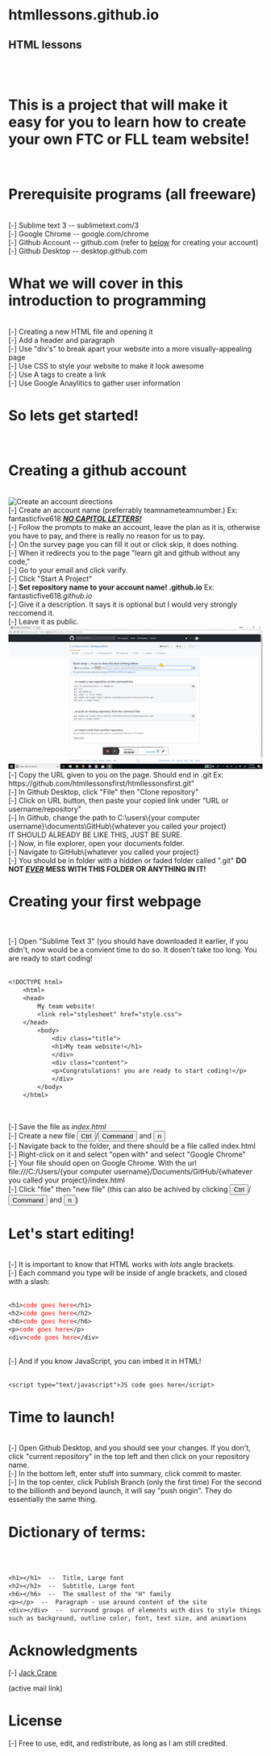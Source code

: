# htmllessons.github.io
## HTML lessons


<br>
<br>
<h1>This is a project that will make it easy for you to learn how to create your own FTC or FLL team website!</h1>
<br>
<h1>Prerequisite programs (all freeware)</h1>
<br>[-] Sublime text 3  --  sublimetext.com/3
<br>[-] Google Chrome  --  google.com/chrome
<br>[-] Github Account  --  github.com (refer to <a href="https://github.com/htmllessons/htmllessons.github.io#creating-a-github-account">below</a> for creating your account)
<br>[-] Github Desktop  --  desktop.github.com
<br>
<h1>What we will cover in this introduction to programming</h1>
<br>[-] Creating a new HTML file and opening it
<br>[-] Add a header and paragraph
<br>[-] Use "div's" to break apart your website into a more visually-appealing page
<br>[-] Use CSS to style your website to make it look awesome
<br>[-] Use A tags to create a link
<br>[-] Use Google Anaylitics to gather user information
<br>
<h1>So lets get started!</h1>
<br>
<h1>Creating a github account</h1>
<br><img src="https://lh3.googleusercontent.com/I5QmIEx76lSpyHNwMNJeG3AlUV8Ek7-A6DEEMWl96vkJEPYmQ9MiRjthcN0UKo4BaGj0XLWwq7SpKdR1HBFxVJPNj5n9z9ZAqfJaex4wqatoMTWvTE6owfQIVukbrCuR62FvLOLKR55V285ptQKOXqSA3Tq8QNxAT2YokenhjrsVQWthEpFCa9wz4sc-8QIYDujWXv2D8ZjgO_hguq5nNW6xzAGbkBWUr561B1sWzUVXMcw1Rv6E2BPvRL-ZlQrAX1E8WFv8HoY5j8W24wnJSpCzRhDmoDH6I0vSAJtJKVdC4N_lE4DWOpaeq4Vi1N-sCZvKryToFAkmzngX8NfCS8ZDtXyctOq2gketp-RnPywQBO3uoNaG90c2_2tI3VifvrQiz62i74LiBMO5ET8gosIOuNSeyLwA8QQkIREji408iG2DA09pBMK9JdjIKhg8NxTevC31jV4pNgf0-YPdvT9RgPe-3x_JAdFzRbnBXAhA7IpzvMAU49tB8qpxvJvBJyIFQReGFNioac-xSXTvRkJi97HJnKvHz4NkOz5rjEby3fw22NRi-apG5BdyXHq2=w1920-h925" alt="Create an account directions">
<br>[-] Create an account name (preferrably teamnameteamnumber.) Ex: fantasticfive618 <b><u><i>NO CAPITOL LETTERS!</i></u></b>
<br>[-] Follow the prompts to make an account, leave the plan as it is, otherwise you have to pay, and there is really no reason for us to pay.
<br>[-] On the survey page you can fill it out or click skip, it does nothing.
<br>[-] When it redirects you to the page "learn git and github without any code,"
<br>[-] Go to your email and click varify.
<br>[-] Click "Start A Project"
<br>[-] <b>Set repository name to your account name! .github.io</b> Ex: fantasticfive618<i>.github.io</i>
<br>[-] Give it a description. It says it is optional but I would very strongly reccomend it.
<br>[-] Leave it as public.
<br><img src="clone.gif" alt="Open a repo directions">
<br>[-] Copy the URL given to you on the page. Should end in .git Ex: https:<i>/</i>/github.com/htmllessonsfirst/htmllessonsfirst.git"
<br>[-] In Github Desktop, click "File" then "Clone repository"
<br>[-] Click on URL button, then paste your copied link under "URL or username/repository"
<br>[-] In Github, change the path to C:\users\{your computer username}\documents\GitHub\{whatever you called your project} <br>IT SHOULD ALREADY BE LIKE THIS, JUST BE SURE.
<br>[-] Now, in file explorer, open your documents folder.
<br>[-] Navigate to GitHub\{whatever you called your project}
<br>[-] You should be in folder with a hidden or faded folder called ".git" <b>DO NOT <i><u>EVER</u></i> MESS WITH THIS FOLDER OR ANYTHING IN IT!</b>
<br>
<h1>Creating your first webpage</h1>
<br>
<br>[-] Open "Sublime Text 3" (you should have downloaded it earlier, if you didn't, now would be a convient time to do so. It dosen't take too long. You are ready to start coding!<br>
<pre>
	<code>
&lt;!DOCTYPE html&gt;
	&lt;html&gt;
	&lt;head&gt;
		My team website!
		&lt;link rel="stylesheet" href="style.css"&gt;
	&lt;/head&gt;
		&lt;body&gt;
			&lt;div class="title"&gt;
			&lt;h1&gt;My team website!&lt;/h1&gt;
			&lt;/div&gt;
			&lt;div class="content"&gt;
			&lt;p&gt;Congratulations! you are ready to start coding!&lt;/p&gt;
			&lt;/div&gt;
		&lt;/body&gt;
	&lt;/html&gt;
	</code>
</pre>
<br>[-] Save the file as <i>index.html</i>
<br>[-] Create a new file <button>Ctrl</button>/<button>Command</button> and <button>n</button>
<br>[-] Navigate back to the folder, and there should be a file called index.html
<br>[-] Right-click on it and select "open with" and select "Google Chrome"
<br>[-] Your file should open on Google Chrome. With the url file:///C:/Users/{your computer username}/Documents/GitHub/{whatever you called your project}/index.html
<br>[-] Click "file" then "new file" (this can also be achived by clicking <button>Ctrl</button>/<button>Command</button> and <button>n</button>)
<h1>Let's start editing!</h1>
<br>[-] It is important to know that HTML works with <i>lots</i> angle brackets.
<br>[-] Each command you type will be inside of angle brackets, and closed with a slash:
<pre><code>
&lt;h1&gt;<span style="color:red">code goes here</span>&lt;/h1&gt;
&lt;h2&gt;<span style="color:red">code goes here</span>&lt;/h2&gt;
&lt;h6&gt;<span style="color:red">code goes here</span>&lt;/h6&gt;
&lt;p&gt;<span style="color:red">code goes here</span>&lt;/p&gt;
&lt;div&gt;<span style="color:red">code goes here</span>&lt;/div&gt;
</code></pre>
<br>[-] And if you know JavaScript, you can imbed it in HTML!
<pre><code>
&lt;script type="text/javascript"&gt;JS code goes here&lt;/script&gt;
</code></pre>
<h1>Time to launch!</h1>
<br>[-] Open Github Desktop, and you should see your changes. If you don't, click "current repository" in the top left and then click on your repository name.
<br>[-] In the bottom left, enter stuff into summary, click commit to master. 
<br>[-] In the top center, click Publish Branch (only the first time) For the second to the billionth and beyond launch, it will say "push origin". They do essentially the same thing.
<h1>Dictionary of terms:</h1><br>
<pre><code>
&lt;h1&gt;&lt;/h1&gt;  --  Title, Large font
&lt;h2&gt;&lt;/h2&gt;  --  Subtitle, Large font
&lt;h6&gt;&lt;/h6&gt;  --  The smallest of the "H" family
&lt;p&gt;&lt;/p&gt;  --  Paragraph - use around content of the site
&lt;div&gt;&lt;/div&gt;  --  surround groups of elements with divs to style things such as background, outline color, font, text size, and animations
</code></pre>
<h1>Acknowledgments</h1>
[-] <a href="mailto: 3jbc22@gmail.com">Jack Crane</a> <p>(active mail link)</p>
<h1>License</h1>
[-] Free to use, edit, and redistribute, as long as I am still credited.
